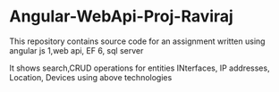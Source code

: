 # Angular-WebApi-Proj-Raviraj
This repository contains source code for an assignment
written using angular js 1,web api, EF 6, sql server

It shows search,CRUD operations for entities INterfaces, IP addresses, Location, Devices using above technologies
